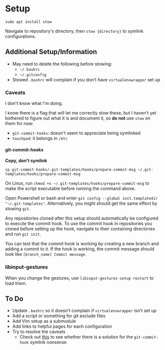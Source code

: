 # Setup

`sudo apt install stow`

Navigate to repository's directory, then `stow {directory}` to symlink configurations.


## Additional Setup/Information

- May need to delete the following before stowing:
  - `~/.bashrc`
  - `~/.gitconfig`
- Stowed `.bashrc` will complain if you don't have `virtualenvwrapper` set up

### Caveats

I don't know what I'm doing.

I know there is a flag that will let me correctly stow these, but I haven't yet
bothered to figure out what it is and document it, so **do not** use `stow` on
them for now:

- `git-commit-hooks`: doesn't seem to appreciate being symlinked
- `touchpad`: it belongs in `/etc`


#### git-commit-hooks

**Copy, don't symlink**

`cp git-commit-hooks/.git-templates/hooks/prepare-commit-msg ~/.git-templates/hooks/prepare-commit-msg`

On Linux, run `chmod +x ~/.git-templates/hooks/prepare-commit-msg` to make
the script executable before running the command above.

Open Powershell or bash and enter
`git config --global init.templatedir "~/.git-templates"`.
Alternatively, you might should get the same effect by stowing `git`.

Any repositories cloned after this setup should automatically be configured to
execute the commit hook. To use the commit hook in repositories you cloned before
setting up the hook, navigate to their containing directories and run `git init`.

You can test that the commit hook is working by creating a new branch and
adding a commit to it. If the hook is working, the commit message should look
like `[branch_name] Commit message`.


### libinput-gestures

When you change the gestures, use `libinput-gestures-setup restart` to load them.


## To Do

- Update `.bashrc` so it doesn't complain if `virtualenvwrapper` isn't set up
- Add a script or something for git exclude files
- Add Vim setup as a submodule
- Add links to helpful pages for each configuration
- Try to resolve the caveats
    - Check out
    [this](https://stackoverflow.com/questions/4592838/symbolic-link-to-a-hook-in-git)
    to see whether there is a solution for the `git-commit-hook` symlink
    nonsense

